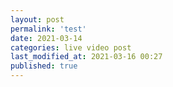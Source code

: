 ```yaml
---
layout: post
permalink: 'test'
date: 2021-03-14
categories: live video post
last_modified_at: 2021-03-16 00:27
published: true
---
```

